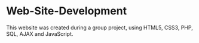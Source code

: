 # Web-Site-Development
This website was created during a group project, using HTML5, CSS3, PHP, SQL, AJAX and JavaScript.
